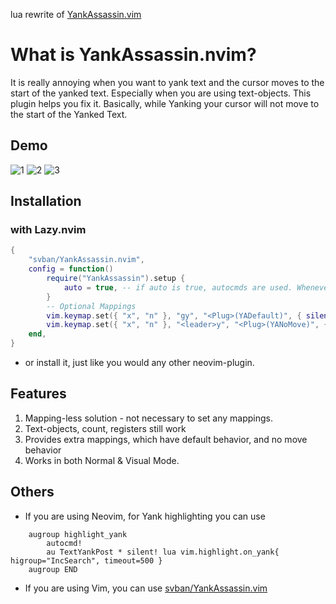 lua rewrite of [YankAssassin.vim](https://github.com/svban/YankAssassin.vim)

# What is YankAssassin.nvim?
It is really annoying when you want to yank text and the cursor moves to the start of the yanked text. Especially when you are using text-objects. This plugin helps you fix it. Basically, while Yanking your cursor will not move to the start of the Yanked Text.

## Demo
![1](https://user-images.githubusercontent.com/69670983/147871602-d5f1a6cb-97d4-4950-bb0f-ef7579b27852.gif)
![2](https://user-images.githubusercontent.com/69670983/147871603-813e3248-a093-4915-b209-cad5da276aca.gif)
![3](https://user-images.githubusercontent.com/69670983/147871606-bb17d8a6-53b2-4177-ac48-1c677f2f46c3.gif)

## Installation
### with Lazy.nvim
``` lua
{
    "svban/YankAssassin.nvim",
    config = function()
        require("YankAssassin").setup {
            auto = true, -- if auto is true, autocmds are used. Whenever y is used anywhere, the cursor doesn't move to start
        }
        -- Optional Mappings
        vim.keymap.set({ "x", "n" }, "gy", "<Plug>(YADefault)", { silent = true })
        vim.keymap.set({ "x", "n" }, "<leader>y", "<Plug>(YANoMove)", { silent = true })
    end,
}
```
- or install it, just like you would any other neovim-plugin.

## Features
1. Mapping-less solution - not necessary to set any mappings.
2. Text-objects, count, registers still work
3. Provides extra mappings, which have default behavior, and no move behavior
4. Works in both Normal & Visual Mode.


## Others
- If you are using Neovim, for Yank highlighting you can use
```
    augroup highlight_yank
        autocmd!
        au TextYankPost * silent! lua vim.highlight.on_yank{ higroup="IncSearch", timeout=500 }
    augroup END
```
- If you are using Vim, you can use
[svban/YankAssassin.vim](https://github.com/svban/YankAssassin.vim)
